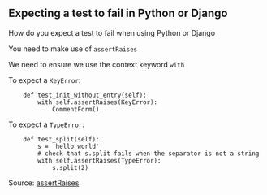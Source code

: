 ## Expecting a test to fail in Python or Django

How do you expect a test to fail when using Python or Django

You need to make use of `assertRaises`

We need to ensure we use the context keyword `with`

To expect a `KeyError`:

        def test_init_without_entry(self):
            with self.assertRaises(KeyError):
                CommentForm()

To expect a `TypeError`:

        def test_split(self):
            s = 'hello world'
            # check that s.split fails when the separator is not a string
            with self.assertRaises(TypeError):
                s.split(2)

Source: [assertRaises](https://docs.python.org/3/library/unittest.html#unittest.TestCase.assertRaises)